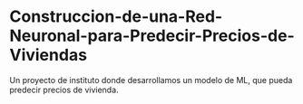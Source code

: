 # Construccion-de-una-Red-Neuronal-para-Predecir-Precios-de-Viviendas
Un proyecto de instituto donde desarrollamos un modelo de ML, que pueda predecir precios de vivienda.
